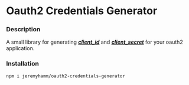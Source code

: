 # Oauth2 Credentials Generator

### Description
A small library for generating [***client_id***](https://tools.ietf.org/html/rfc6749#appendix-A.1) and [***client_secret***](https://tools.ietf.org/html/rfc6749#appendix-A.2) for your oauth2 application.

### Installation
`npm i jeremyhamm/oauth2-credentials-generator`


